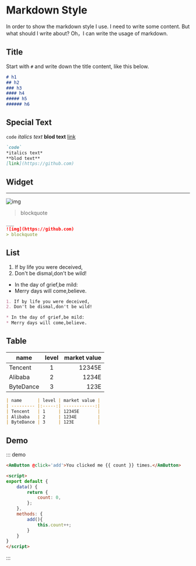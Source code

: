 # Markdown Style

In order to show the markdown style I use. I need to write some content. But what should I write about? Oh，I can write the usage of markdown.

## Title
Start with `#` and write down the title content, like this below.

``` markdown
# h1
## h2
### h3
#### h4
##### h5
###### h6
```

## Special Text
`code`
*italics text*
**blod text**
[link](https://github.com)

``` markdown
`code`
*italics text*
**blod text**
[link](https://github.com)
```

## Widget
___
![img](https://github.com)
> blockquote
``` markdown
___
![img](https://github.com)
> blockquote
```

## List

1. If by life you were deceived,
2. Don't be dismal,don't be wild!

* In the day of grief,be mild:
* Merry days will come,believe.

```markdown
1. If by life you were deceived,
2. Don't be dismal,don't be wild!

* In the day of grief,be mild:
* Merry days will come,believe.
```

## Table

| name      | level | market value |
| --------- |:-----:| ------------:|
| Tencent   | 1     | 12345E       |
| Alibaba   | 2     | 1234E        |
| ByteDance | 3     | 123E         |

``` markdown
| name      | level | market value |
| --------- |:-----:| ------------:|
| Tencent   | 1     | 12345E       |
| Alibaba   | 2     | 1234E        |
| ByteDance | 3     | 123E         |
```

## Demo
::: demo
```html
<AmButton @click='add'>You clicked me {{ count }} times.</AmButton>

<script>
export default {
    data() {
        return {
            count: 0,
        };
    },
    methods: {
        add(){
            this.count++;
        }
    }
}
</script>
```
:::


